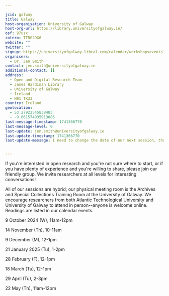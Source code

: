 ```yaml
---
    
jcid: galway
title: Galway
host-organisation: University of Galway
host-org-url: https://library.universityofgalway.ie/
osf: 97usx
zotero: TTRG2DX6
website: ""
twitter: ""
signup: https://universityofgalway.libcal.com/calendar/workshopsevents?cid=8158&t=d&d=0000-00-00&cal=8158&audience=664&ct=34756&inc=0
organisers:
  - Dr. Jen Smith
contact: jen.smith@universityofgalway.ie
additional-contact: []
address:
  - Open and Digital Research Team
  - James Hardiman Library
  - University of Galway
  - Ireland
  - H91 TK33
country: Ireland
geolocation:
  - 53.27922545838483
  - -9.061574935913086
last-message-timestamp: 1741366770
last-message-level: 0
last-update: jen.smith@universityofgalway.ie
last-update-timestamp: 1741366770
last-update-message: I need to change the date of our next session, thanks.


---
```


If you're interested in open research and you're not sure where to start, or if you have plenty of experience and you're willing to share, please join our friendly group. We invite researchers at all levels for interesting conversations!

All of our sessions are hybrid; our physical meeting room is the Archives and Special Collections Training Room at the University of Galway. We encourage researchers from both Atlantic Technological University and University of Galway to attend in person--anyone is welcome online. Readings are listed in our calendar events.

9 October 2024 (W), 11am-12pm

14 November (Th), 10-11am

9 December (M), 12-1pm

21 January 2025 (Tu), 1-2pm

28 February (F), 12-1pm

18 March (Tu), 12-1pm

29 April (Tu), 2-3pm

22 May (Th), 11am-12pm
